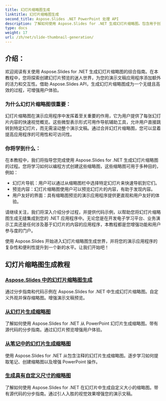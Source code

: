 ```yaml
---
title: 幻灯片缩略图生成
linktitle: 幻灯片缩略图生成
second_title: Aspose.Slides .NET PowerPoint 处理 API
description: 了解如何使用 Aspose.Slides for .NET 生成幻灯片缩略图。包含用于创建动态幻灯片预览的代码示例的分步教程。利用这一强大的功能增强您的演示应用程序。
type: docs
weight: 17
url: /zh/net/slide-thumbnail-generation/
---
```


## 介绍：

欢迎阅读有关使用 Aspose.Slides for .NET 生成幻灯片缩略图的综合指南。在本教程中，您将探索创建幻灯片预览的迷人世界，为您的演示文稿应用程序添加额外的活力和交互性。借助 Aspose.Slides API，生成幻灯片缩略图成为一个无缝且高效的过程，可增强用户体验。

### 为什么幻灯片缩略图很重要：

幻灯片缩略图在演示应用程序中发挥着至关重要的作用，它为用户提供了每张幻灯片内容的快速视觉概览。这些微型表示形式可用作导航辅助工具，允许用户直接跳转到特定幻灯片，而无需滚动整个演示文稿。通过合并幻灯片缩略图，您可以显着提高应用程序的可用性和可访问性。

### 你将学到什么：

在本教程中，我们将指导您完成使用 Aspose.Slides for .NET 生成幻灯片缩略图的过程。您将学习如何以编程方式创建这些缩略图，这些缩略图可用于多种目的，例如：

- 幻灯片导航：用户可以通过从缩略图栏中选择特定幻灯片来快速导航到它们。
- 预览内容：幻灯片缩略图使用户可以预览幻灯片的内容，有助于发现内容。
- 用户友好的界面：具有缩略图预览的演示应用程序提供更直观和用户友好的体验。

请继续关注，我们将深入介绍分步过程，并提供代码示例，以帮助您将幻灯片缩略图生成无缝集成到您的 .NET 应用程序中。无论您是在开发电子学习平台、业务演示工具还是任何涉及基于幻灯片的内容的应用程序，本教程都是您增强功能和用户参与度的门户。

使用 Aspose.Slides 开始进入幻灯片缩略图生成世界，并将您的演示应用程序的复杂性和便利性提升到一个新的水平。让我们开始吧！

## 幻灯片缩略图生成教程
### [Aspose.Slides 中的幻灯片缩略图生成](./slide-thumbnail-generation/)
通过分步指南和代码示例在 Aspose.Slides for .NET 中生成幻灯片缩略图。自定义外观并保存缩略图。增强演示文稿预览。
### [从幻灯片生成缩略图](./generate-thumbnail-from-slide/)
了解如何使用 Aspose.Slides for .NET 从 PowerPoint 幻灯片生成缩略图。带有源代码的分步指南。通过幻灯片预览增强用户体验。
### [从笔记中的幻灯片生成缩略图](./generate-thumbnail-from-slide-in-notes/)
使用 Aspose.Slides for .NET 从包含注释的幻灯片生成缩略图。逐步学习如何提取笔记、创建缩略图以及增强 PowerPoint 操作。 
### [生成具有自定义尺寸的缩略图](./generate-thumbnail-with-custom-dimensions/)
了解如何使用 Aspose.Slides for .NET 在幻灯片中生成自定义大小的缩略图。带有源代码的分步指南。通过引人入胜的视觉效果增强您的演示文稿。 
